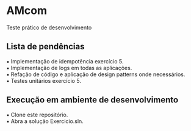 # AMcom
Teste prático de desenvolvimento

## Lista de pendências

▪ Implementação de idempotência exercício 5. \
▪ Implementação de logs em todas as aplicações. \
▪ Refação de código e aplicação de design patterns onde necessários. \
▪ Testes unitários exercício 5.

## Execução em ambiente de desenvolvimento

▪ Clone este repositório. \
▪ Abra a solução Exercicio.sln.
